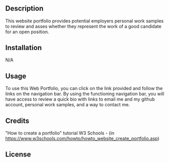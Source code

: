 # <Steven Tovar Portfolio >

## Description

This website portfolio provides potential employers personal work samples to review and asses whether they represent the work of a good candidate for an open position.

## Installation

N/A

## Usage

To use this Web Portfolio, you can click on the link provided and follow the links on the navigation bar. By using the functioning navigation bar, you will have access to review a quick bio with links to email me and my github account, personal work samples, and a way to contact me. 

## Credits

"How to create a portfolio" tutorial W3 Schools - (in https://www.w3schools.com/howto/howto_website_create_portfolio.asp)

## License

